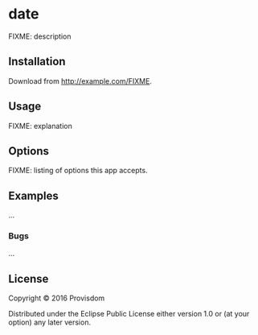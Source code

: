 # date

FIXME: description

## Installation

Download from http://example.com/FIXME.

## Usage

FIXME: explanation

## Options

FIXME: listing of options this app accepts.

## Examples

...

### Bugs

...

## License

Copyright © 2016 Provisdom

Distributed under the Eclipse Public License either version 1.0 or (at
your option) any later version.
